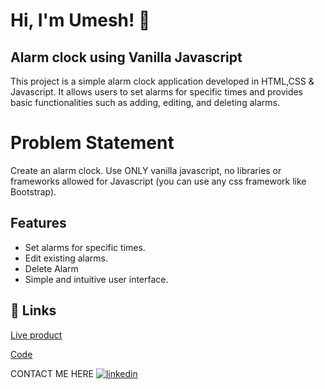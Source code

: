 # Hi, I'm Umesh! 👋


## Alarm clock using Vanilla Javascript

This project is a simple alarm clock application developed in HTML,CSS & Javascript. It allows users to set alarms for specific times and provides basic functionalities such as adding, editing, and deleting alarms.

# Problem Statement
Create an alarm clock. Use ONLY vanilla javascript, no libraries or frameworks allowed for Javascript (you can use any css framework like Bootstrap).



## Features

- Set alarms for specific times.
- Edit existing alarms.
- Delete Alarm
- Simple and intuitive user interface.

## 🔗 Links

[Live product](https://umeshdhariwal.github.io/Alarm-Clock-main) 

[Code](https://github.com/UmeshDhariwal/Alarm-Clock-main/tree/main) 


CONTACT ME HERE [![linkedin](https://img.shields.io/badge/linkedin-0A66C2?style=for-the-badge&logo=linkedin&logoColor=white)](https://www.linkedin.com/in/umesh-dhariwal-1724292b8/)



